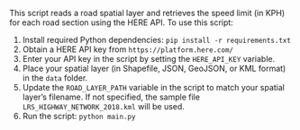 This script reads a road spatial layer and retrieves the speed limit (in KPH) for each road section using the HERE API. To use this script:
1. Install required Python dependencies: `pip install -r requirements.txt`
2. Obtain a HERE API key from `https://platform.here.com/`
3. Enter your API key in the script by setting the `HERE_API_KEY` variable.
4. Place your spatial layer (in Shapefile, JSON, GeoJSON, or KML format) in the `data` folder.
5. Update the `ROAD_LAYER_PATH` variable in the script to match your spatial layer’s filename. If not specified, the sample file `LRS_HIGHWAY_NETWORK_2018.kml` will be used.
6. Run the script: `python main.py`
